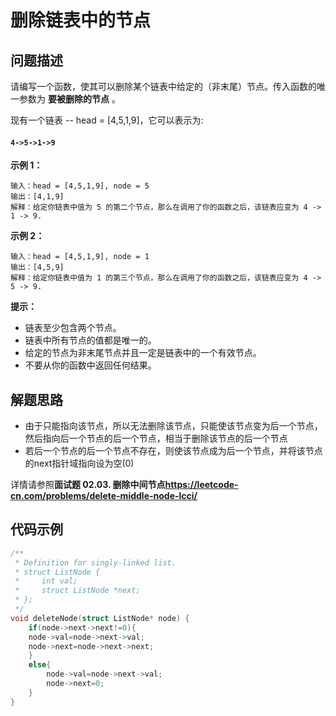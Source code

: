 # 删除链表中的节点
## 问题描述
请编写一个函数，使其可以删除某个链表中给定的（非末尾）节点。传入函数的唯一参数为 **要被删除的节点** 。

现有一个链表 -- head = [4,5,1,9]，它可以表示为:

#### ```4->5->1->9```

**示例 1：**
```
输入：head = [4,5,1,9], node = 5
输出：[4,1,9]
解释：给定你链表中值为 5 的第二个节点，那么在调用了你的函数之后，该链表应变为 4 -> 1 -> 9.
```
**示例 2：**
```
输入：head = [4,5,1,9], node = 1
输出：[4,5,9]
解释：给定你链表中值为 1 的第三个节点，那么在调用了你的函数之后，该链表应变为 4 -> 5 -> 9.
```

**提示：**
+ 链表至少包含两个节点。
+ 链表中所有节点的值都是唯一的。
+ 给定的节点为非末尾节点并且一定是链表中的一个有效节点。
+ 不要从你的函数中返回任何结果。

## 解题思路
+ 由于只能指向该节点，所以无法删除该节点，只能使该节点变为后一个节点，然后指向后一个节点的后一个节点，相当于删除该节点的后一个节点
+ 若后一个节点的后一个节点不存在，则使该节点成为后一个节点，并将该节点的next指针域指向设为空(0)

详情请参照**面试题 02.03. 删除中间节点<https://leetcode-cn.com/problems/delete-middle-node-lcci/>**

## 代码示例
```c
/**
 * Definition for singly-linked list.
 * struct ListNode {
 *     int val;
 *     struct ListNode *next;
 * };
 */
void deleteNode(struct ListNode* node) {
    if(node->next->next!=0){
    node->val=node->next->val;
    node->next=node->next->next;
    }
    else{
        node->val=node->next->val;
        node->next=0;
    }
}
```
